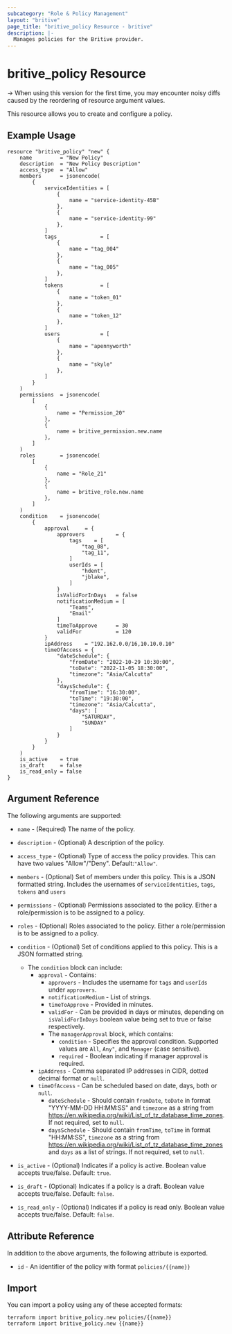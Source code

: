 ```yaml
---
subcategory: "Role & Policy Management"
layout: "britive"
page_title: "britive_policy Resource - britive"
description: |-
  Manages policies for the Britive provider.
---
```


# britive_policy Resource

-> When using this version for the first time, you may encounter noisy diffs caused by the reordering of resource argument values. 

This resource allows you to create and configure a policy.

## Example Usage

```hcl
resource "britive_policy" "new" {
    name         = "New Policy"
    description  = "New Policy Description"
    access_type  = "Allow"
    members      = jsonencode(
        {
            serviceIdentities = [
                {
                    name = "service-identity-45B"
                },
                {
                    name = "service-identity-99"
                },
            ]
            tags              = [
                {
                    name = "tag_004"
                },
                {
                    name = "tag_005"
                },
            ]
            tokens            = [
                {
                    name = "token_01"
                },
                {
                    name = "token_12"
                },
            ]
            users             = [
                {
                    name = "apennyworth"
                },
                {
                    name = "skyle"
                },
            ]
        }
    )
    permissions  = jsonencode(
        [
            {
                name = "Permission_20"
            },
            {
                name = britive_permission.new.name
            },
        ]
    )
    roles        = jsonencode(
        [
            {
                name = "Role_21"
            },
            {
                name = britive_role.new.name
            },
        ]
    )
    condition    = jsonencode(
        {
            approval     = {
                approvers          = {
                    tags    = [
                        "tag_08",
                        "tag_11",
                    ]
                    userIds = [
                        "hdent",
                        "jblake",
                    ]
                }
                isValidForInDays   = false
                notificationMedium = [
                    "Teams",
                    "Email"
                ]
                timeToApprove      = 30
                validFor           = 120
            }
            ipAddress    = "192.162.0.0/16,10.10.0.10"
            timeOfAccess = {
                "dateSchedule": {
                    "fromDate": "2022-10-29 10:30:00",
                    "toDate": "2022-11-05 18:30:00",
                    "timezone": "Asia/Calcutta"
                },
                "daysSchedule": {
                    "fromTime": "16:30:00",
                    "toTime": "19:30:00",
                    "timezone": "Asia/Calcutta",
                    "days": [
                        "SATURDAY",
                        "SUNDAY"
                    ]
                }
            }
        }
    )
    is_active    = true
    is_draft     = false
    is_read_only = false
}
```

## Argument Reference

The following arguments are supported:

* `name` - (Required) The name of the policy.

* `description` - (Optional) A description of the policy.

* `access_type` - (Optional) Type of access the policy provides. This can have two values "Allow"/"Deny". Default:`"Allow"`.

* `members` - (Optional) Set of members under this policy. This is a JSON formatted string. Includes the usernames of `serviceIdentities`, `tags`, `tokens` and `users`

* `permissions` - (Optional) Permissions associated to the policy. Either a role/permission is to be assigned to a policy.

* `roles` - (Optional) Roles associated to the policy. Either a role/permission is to be assigned to a policy.

* `condition` - (Optional) Set of conditions applied to this policy. This is a JSON formatted string.  
  * The `condition` block can include:
    * `approval` - Contains:
        * `approvers` - Includes the username for `tags` and `userIds` under `approvers`.
        * `notificationMedium` - List of strings.
        * `timeToApprove` - Provided in minutes.
        * `validFor` - Can be provided in days or minutes, depending on `isValidForInDays` boolean value being set to true or false respectively.
        * The `managerApproval` block, which contains:
            * `condition` - Specifies the approval condition. Supported values are `All`, `Any"`, and `Manager` (case sensitive).
            * `required` - Boolean indicating if manager approval is required.
    * `ipAddress` - Comma separated IP addresses in CIDR, dotted decimal format or `null`.
    * `timeOfAccess` - Can be scheduled based on date, days, both or `null`.
      * `dateSchedule` - Should contain `fromDate`, `toDate` in format "YYYY-MM-DD HH:MM:SS" and `timezone` as a string from https://en.wikipedia.org/wiki/List_of_tz_database_time_zones. If not required, set to `null`.
      * `daysSchedule` - Should contain `fromTime`, `toTime` in format "HH:MM:SS", `timezone` as a string from https://en.wikipedia.org/wiki/List_of_tz_database_time_zones and `days` as a list of strings. If not required, set to `null`.

* `is_active` - (Optional) Indicates if a policy is active. Boolean value accepts true/false. Default: `true`. 

* `is_draft` - (Optional) Indicates if a policy is a draft. Boolean value accepts true/false. Default: `false`.

* `is_read_only` - (Optional) Indicates if a policy is read only. Boolean value accepts true/false. Default: `false`.


## Attribute Reference

In addition to the above arguments, the following attribute is exported.

* `id` - An identifier of the policy with format `policies/{{name}}`

## Import

You can import a policy using any of these accepted formats:

```SH
terraform import britive_policy.new policies/{{name}}
terraform import britive_policy.new {{name}}
```
